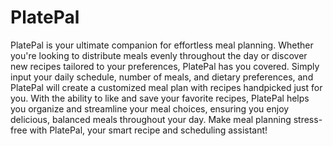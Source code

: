 # PlatePal
PlatePal is your ultimate companion for effortless meal planning. Whether you're looking to distribute meals evenly throughout the day or discover new recipes tailored to your preferences, PlatePal has you covered. Simply input your daily schedule, number of meals, and dietary preferences, and PlatePal will create a customized meal plan with recipes handpicked just for you. With the ability to like and save your favorite recipes, PlatePal helps you organize and streamline your meal choices, ensuring you enjoy delicious, balanced meals throughout your day. Make meal planning stress-free with PlatePal, your smart recipe and scheduling assistant!
